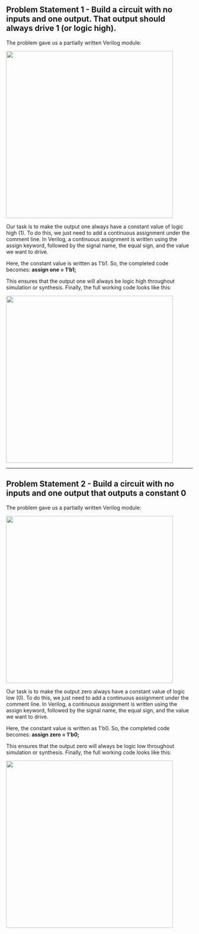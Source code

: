 ## Problem Statement 1 - Build a circuit with no inputs and one output. That output should always drive 1 (or logic high).

The problem gave us a partially written Verilog module:

<img src="https://drive.google.com/uc?export=view&id=1C4KsiXbKwuPFiSa7jibyBiEAiKOlY5lf" width="450"><br>

Our task is to make the output one always have a constant value of logic high (1). To do this, we just need to add a continuous assignment under the comment line. In Verilog, a continuous assignment is written using the assign keyword, followed by the signal name, the equal sign, and the value we want to drive.

Here, the constant value is written as 1'b1. 
So, the completed code becomes: <b>assign one = 1'b1;</b>

This ensures that the output one will always be logic high throughout simulation or synthesis. Finally, the full working code looks like this:

<img src="https://drive.google.com/uc?export=view&id=1Dyh-YRr9cTLX0nRv0hnZVISYQSt9tIhY" width="450">

---

## Problem Statement 2 - Build a circuit with no inputs and one output that outputs a constant 0

The problem gave us a partially written Verilog module:

 <img src="https://drive.google.com/uc?export=view&id=1WAQoogaFQtXusW5A0dkNsF-MqCwosMX1" width="450"><br>

Our task is to make the output zero always have a constant value of logic low (0). To do this, we just need to add a continuous assignment under the comment line. In Verilog, a continuous assignment is written using the assign keyword, followed by the signal name, the equal sign, and the value we want to drive.

Here, the constant value is written as 1'b0. 
So, the completed code becomes: <b>assign zero = 1'b0;</b>

This ensures that the output zero will always be logic low throughout simulation or synthesis. Finally, the full working code looks like this:

<img src="https://drive.google.com/uc?export=view&id=1ykAGGC0OFsVYCedfE-6Hw0kXfT-jTzYp" width="450">
